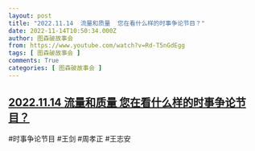 ```yaml
---
layout: post
title: "2022.11.14  流量和质量  您在看什么样的时事争论节目？"
date: 2022-11-14T10:50:34.000Z
author: 图森破故事会
from: https://www.youtube.com/watch?v=Rd-T5nGdEgg
tags: [ 图森破故事会 ]
comments: True
categories: [ 图森破故事会 ]
---
```

<!--1668423034000-->
[2022.11.14  流量和质量  您在看什么样的时事争论节目？](https://www.youtube.com/watch?v=Rd-T5nGdEgg)
------

<div>
#时事争论节目  #王剑 #周孝正  #王志安
</div>
